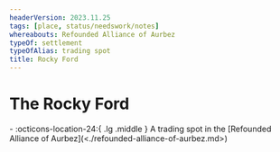 ```yaml
---
headerVersion: 2023.11.25
tags: [place, status/needswork/notes]
whereabouts: Refounded Alliance of Aurbez
typeOf: settlement
typeOfAlias: trading spot
title: Rocky Ford
---
```


# The Rocky Ford
<div class="grid cards ext-narrow-margin ext-one-column" markdown>
-    :octicons-location-24:{ .lg .middle } A trading spot in the [Refounded Alliance of Aurbez](<./refounded-alliance-of-aurbez.md>)  
</div>


